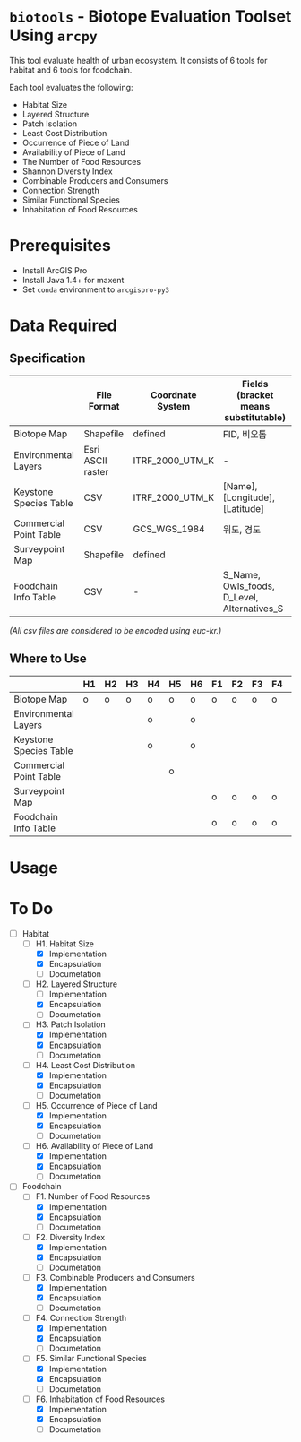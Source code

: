 # `biotools` - Biotope Evaluation Toolset Using `arcpy`

This tool evaluate health of urban ecosystem.
It consists of 6 tools for habitat and 6 tools for foodchain.

Each tool evaluates the following:
* Habitat Size
* Layered Structure
* Patch Isolation
* Least Cost Distribution
* Occurrence of Piece of Land
* Availability of Piece of Land
* The Number of Food Resources
* Shannon Diversity Index
* Combinable Producers and Consumers
* Connection Strength
* Similar Functional Species
* Inhabitation of Food Resources

# Prerequisites
* Install ArcGIS Pro
* Install Java 1.4+ for maxent
* Set `conda` environment to `arcgispro-py3`

# Data Required
## Specification
||File Format|Coordnate System|Fields (bracket means substitutable)|
|-|-|-|-|
|Biotope Map           |Shapefile|defined|FID, 비오톱|
|Environmental Layers  |Esri ASCII raster|ITRF_2000_UTM_K|-|
|Keystone Species Table|CSV|ITRF_2000_UTM_K|[Name], [Longitude], [Latitude]|
|Commercial Point Table|CSV|GCS_WGS_1984|위도, 경도|
|Surveypoint Map       |Shapefile|defined| |
|Foodchain Info Table  |CSV|-|S_Name, Owls_foods, D_Level, Alternatives_S|

*(All csv files are considered to be encoded using euc-kr.)*

## Where to Use
||H1|H2|H3|H4|H5|H6|F1|F2|F3|F4|F5|F6|
|-|-|-|-|-|-|-|-|-|-|-|-|-|
|Biotope Map           |o|o|o|o|o|o|o|o|o|o|o|o|
|Environmental Layers  | | | |o| |o| | | | | |o|
|Keystone Species Table| | | |o| |o| | | | | | |
|Commercial Point Table| | | | |o| | | | | | | |
|Surveypoint Map       | | | | | | |o|o|o|o|o|o|
|Foodchain Info Table  | | | | | | |o|o|o|o|o| |

# Usage

# To Do
- [ ] Habitat
  - [ ] H1. Habitat Size
    - [x] Implementation
    - [x] Encapsulation
    - [ ] Documetation
  - [ ] H2. Layered Structure
    - [ ] Implementation
    - [x] Encapsulation
    - [ ] Documetation
  - [ ] H3. Patch Isolation
    - [x] Implementation
    - [x] Encapsulation
    - [ ] Documetation
  - [ ] H4. Least Cost Distribution
    - [x] Implementation
    - [x] Encapsulation
    - [ ] Documetation
  - [ ] H5. Occurrence of Piece of Land
    - [x] Implementation
    - [x] Encapsulation
    - [ ] Documetation
  - [ ] H6. Availability of Piece of Land
    - [x] Implementation
    - [x] Encapsulation
    - [ ] Documetation
- [ ] Foodchain
  - [ ] F1. Number of Food Resources
    - [x] Implementation
    - [x] Encapsulation
    - [ ] Documetation
  - [ ] F2. Diversity Index
    - [x] Implementation
    - [x] Encapsulation
    - [ ] Documetation
  - [ ] F3. Combinable Producers and Consumers
    - [x] Implementation
    - [x] Encapsulation
    - [ ] Documetation
  - [ ] F4. Connection Strength
    - [x] Implementation
    - [x] Encapsulation
    - [ ] Documetation
  - [ ] F5. Similar Functional Species
    - [x] Implementation
    - [x] Encapsulation
    - [ ] Documetation
  - [ ] F6. Inhabitation of Food Resources
    - [x] Implementation
    - [x] Encapsulation
    - [ ] Documetation

